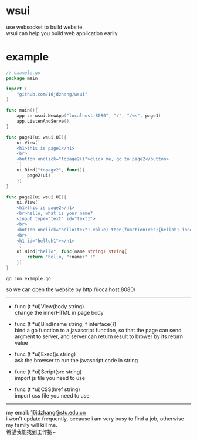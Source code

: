  wsui
===
use websocket to build website.<br>
wsui can help you build web application earily.

# example
```Go
// example.go
package main

import (
	"github.com/16jdzhang/wsui"
)

func main(){
	app := wsui.NewApp("localhost:8080", "/", "/ws", page1)
	app.ListenAndServe()
}

func page1(ui wsui.UI){
	ui.View(`
	<h1>this is page1</h1>
	<br>
	<button onclick="topage2()">click me, go to page2</button>
	`)
	ui.Bind("topage2", func(){
		page2(ui)
	})
}

func page2(ui wsui.UI){
	ui.View(`
	<h1>this is page2</h1>
	<br>hello, what is your name?
	<input type="text" id="text1">
	<br>
	<button onclick="hello(text1.value).then(function(res){helloh1.innerHTML = res;})">click me, </button>
	<br>
	<h1 id="helloh1"></h1>
	`)
	ui.Bind("hello", func(name string) string{
		return "hello, "+name+" !"
	})
}
```
	go run example.go
so we can open the website by http://localhost:8080/

--------

* func (t *ui)View(body string)<br>
change the innerHTML in page body

* func (t *ui)Bind(name string, f interface{})<br>
bind a go function to a javascript function, so that the page can send argment to server, and server can return result to brower by its return value

* func (t *ui)Exec(js string)<br>
ask the browser to run the javascript code in string

* func (t *ui)Script(src string)<br>
import js file you need to use

* func (t *ui)CSS(href string)<br>
import css file you need to use

-----------
my email: 16jdzhang@stu.edu.cn<br>
i won't update frequently, because i am very busy to find a job, otherwise my family will kill me.<br>
希望我能找到工作把~